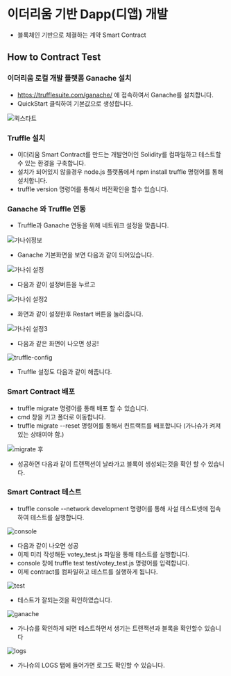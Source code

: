 # 이더리움 기반 Dapp(디앱) 개발
- 블록체인 기반으로 체결하는 계약 Smart Contract 

## How to Contract Test
### 이더리움 로컬 개발 플랫폼 Ganache 설치
- https://trufflesuite.com/ganache/ 에 접속하여서 Ganache를 설치합니다.
- QuickStart 클릭하여 기본값으로 생성합니다.

![퀵스타트](https://user-images.githubusercontent.com/55939155/163662176-392f1874-e2e5-4035-8ab3-29e25b2cc546.PNG)

### Truffle 설치
- 이더리움 Smart Contract를 만드는 개발언어인 Solidity를 컴파일하고 테스트할 수 있는 환경을 구축합니다.
- 설치가 되어있지 않을경우 node.js 플랫폼에서 npm install truffle 명령어를 통해 설치합니다.
- truffle version 명령어를 통해서 버전확인을 할수 있습니다.


### Ganache 와 Truffle 연동
- Truffle과 Ganache 연동을 위해 네트워크 설정을 맞춥니다.

![가나쉬정보](https://user-images.githubusercontent.com/55939155/163662416-5092da98-d8b3-45e3-b488-b5d0c6a1e645.PNG)
- Ganache 기본화면을 보면 다음과 같이 되어있습니다.

![가나쉬 설정](https://user-images.githubusercontent.com/55939155/163662453-d7b7c07d-f353-408c-8c11-a0d10b014cef.PNG)
- 다음과 같이 설정버튼을 누르고

![가나쉬 설정2](https://user-images.githubusercontent.com/55939155/163662463-3eff42be-1451-42d8-bb0f-70e3125bb926.PNG)
- 화면과 같이 설정한후 Restart 버튼을 눌러줍니다.

![가나쉬 설정3](https://user-images.githubusercontent.com/55939155/163662477-4734b956-899a-4bfa-b47f-af1d9d40b8d2.PNG)
- 다음과 같은 화면이 나오면 성공!

![truffle-config](https://user-images.githubusercontent.com/55939155/163662515-88edaba8-38b6-49ba-b43a-0a2ddc96fe34.PNG)
- Truffle 설정도 다음과 같이 해줍니다.

### Smart Contract 배포
- truffle migrate 명령어를 통해 배포 할 수 있습니다.
- cmd 창을 키고 폴더로 이동합니다.
- truffle migrate --reset 명령어를 통해서 컨트랙트를 배포합니다 (가나슈가 켜져있는 상태여야 함.)

![migrate 후](https://user-images.githubusercontent.com/55939155/163662621-b4b81789-4616-4404-987b-a56c7584be06.PNG)
- 성공하면 다음과 같이 트랜잭션이 날라가고 블록이 생성되는것을 확인 할 수 있습니다.


### Smart Contract 테스트
- truffle console --network development 명령어를 통해 사설 테스트넷에 접속하여 테스트를 실행합니다.

![console](https://user-images.githubusercontent.com/55939155/163662672-6425a8ee-116a-42c5-b850-7f490487c1f0.PNG)
- 다음과 같이 나오면 성공
- 이제 미리 작성해둔 votey_test.js 파일을 통해 테스트를 실행합니다.
- console 창에 truffle test test/votey_test.js 명령어를 입력합니다.
- 이제 contract를 컴파일하고 테스트를 실행하게 됩니다.

![test](https://user-images.githubusercontent.com/55939155/163662715-c7b47de5-b5ca-4a92-8040-16ca7278cca4.PNG)
- 테스트가 잘되는것을 확인하였습니다.

![ganache](https://user-images.githubusercontent.com/55939155/163662731-24f1fa36-862a-4a8d-b7cd-f730b833084e.PNG)
- 가나슈를 확인하게 되면 테스트하면서 생기는 트랜잭션과 블록을 확인할수 있습니다

![logs](https://user-images.githubusercontent.com/55939155/163662739-9d748cf5-4f32-4d34-9695-fba9a4af9dd1.PNG)
- 가나슈의 LOGS 탭에 들어가면 로그도 확인할 수 있습니다.
